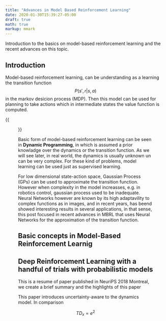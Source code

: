 ```yaml
---
title: "Advances in Model Based Reinforcement Learning"
date: 2020-01-30T15:39:27-05:00
draft: true
math: true
markup: mmark
---
```


Introduction to the basics on model-based reinforcement learning and the recent advances on this topic.

<!--more-->
## Introduction

Model-based reinforcement learning, can be understanding as a learning the transition function $$P(s', r|s,a)$$ in the markov desicion process (MDP). Then this model can be used for planning to take actions which in intermediate states the value function is computed.

{{<figure src="https://ericktornero.github.io/blog/images/squeme_mbmg.png" alt="fig-mbmf-sq" position="center" 
    caption="Figure 1. Interaction Model, Experience & Value/Policy. Image taken from [1]" captionPosition="center"
    style="border-radius: 8px;" >}}

Basic form of model-based reinforcement learning can be seen in **Dynamic Programming**, in which is assumed a prior knowladge over the dynamics or the transition function. As we will see later, in real world, the dynamics is usually unknown un can be very complex. For these kind of problems, model learning can be used just as supervised learning.

For low dimensional state-action space, Gaussian Process (GPs) can be used to approximate the transition function. However when complexity in the model increasses, e.g. in robotics control, gaussian process used to be inadequate. Neural Networks however are known by its high adaptavility to complex functions as in images, and in recent years, has beend showed interesting results in several applications, in that sense, this post focused in recent advances in MBRL that uses Neural Networks for the approximation of the transition function.

## Basic concepts in Model-Based Reinforcement Learnig



## Deep Reinforcement Learning with a handful of trials with probabilistic models

This is a resume of paper published in NeuriPS 2018 Montreal, we create a brief summary and the highlights of this paper

This paper introduces uncertainty-aware to the dynamics model. In comparison

$$TD_x = e^2$$